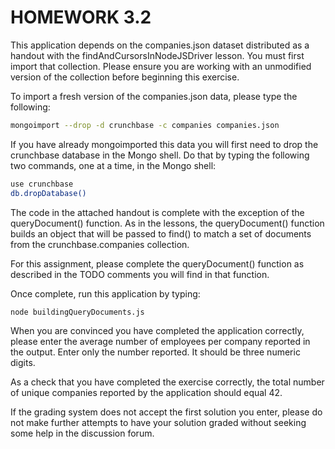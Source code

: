 # HOMEWORK 3.2

This application depends on the companies.json dataset distributed as a handout with the findAndCursorsInNodeJSDriver lesson. You must first import that collection. Please ensure you are working with an unmodified version of the collection before beginning this exercise.

To import a fresh version of the companies.json data, please type the following:

```bash
mongoimport --drop -d crunchbase -c companies companies.json
```

If you have already mongoimported this data you will first need to drop the crunchbase database in the Mongo shell. Do that by typing the following two commands, one at a time, in the Mongo shell:

```bash
use crunchbase
db.dropDatabase()
```

The code in the attached handout is complete with the exception of the queryDocument() function. As in the lessons, the queryDocument() function builds an object that will be passed to find() to match a set of documents from the crunchbase.companies collection.

For this assignment, please complete the queryDocument() function as described in the TODO comments you will find in that function.

Once complete, run this application by typing:

```bash
node buildingQueryDocuments.js
```

When you are convinced you have completed the application correctly, please enter the average number of employees per company reported in the output. Enter only the number reported. It should be three numeric digits.

As a check that you have completed the exercise correctly, the total number of unique companies reported by the application should equal 42.

If the grading system does not accept the first solution you enter, please do not make further attempts to have your solution graded without seeking some help in the discussion forum.